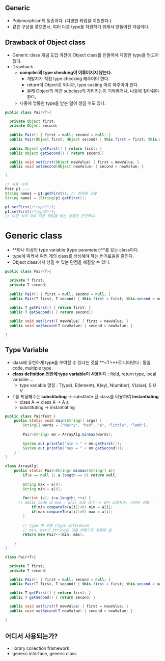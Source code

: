 ## Generic
  - Polymorphism의 일종이다. (다양한 타입을 지원한다.)
  - 같은 구성을 갖으면서, 여러 다른 type을 지원하기 위해서 만들어진 개념이다.

## Drawback of Object class
  - Generic class 개념 도입 이전에 Object class를 만들어서 다양한 type을 받고자 했다.
  - Drawback
    - **compiler의 type checking이 이루어지지 않는다.**
      - 개발자가 직접 type checking 해주어야 한다.
      - return이 Object로 되니까, type casting 따로 해주어야 한다.
      - 본래 Object의 어떤 subclass의 가리키는지 기억하거나, 나중에 찾아줘야 한다.
    - 나중에 엉뚱한 type을 받는 일이 생길 수도 있다.

```java
public class Pair<T>{

  private Object first;
  private Object second;
  
  public Pair() { first = null; second = null; }
  public Pair(Object first, Object second) { this.first = first; this.second = second; }
  
  public Object getFirst() { return first; }
  public Object getSecond() { return second;}

  public void setFirst(Object newValue) { first = newValue; }
  public void setSecond(Object newValue) { second = newValue; }

}

// 사용 시에
Pair p1 ...
String name1 = p1.getFirst(); // 컴파일 오류
String name1 = (String)p1.getFirst();

p1.setFirst(/*type1*/);
p1.setFirst(/*type2*/);
// 이런 식의 서로 다른 타입을 받는 상황은 곤란하다.
```

# Generic class
  - **하나 이상의 type variable (type parameter)**를 갖는 class이다.
  - type에 따라서 여러 개의 class를 생성해야 하는 번거로움을 줄인다.
  - Object class에서 생길 수 있는 단점을 해결할 수 있다.

```java
public class Pair<T>{

  private T first;
  private T second;
  
  public Pair() { first = null; second = null; }
  public Pair(T first, T second) { this.first = first; this.second = second; }
  
  public T getFirst() { return first; }
  public T getSecond() { return second;}

  public void setFirst(T newValue) { first = newValue; }
  public void setSecond(T newValue) { second = newValue; }

}
```

## Type Variable
  - class에 유연하게 type을 부여할 수 있다는 것을 **\<T\>**로 나타낸다 : 동일 code, multiple type.
  - **class definition 전반에 type variable이 사용**된다 : field, return type, local variable ...
    - type variable 명칭 : T(ype), E(lement), K(ey), N(umber), V(alue), S U V
  - T를 특정해주는 **substituting** -> substitute 된 class를 이용하여 **Instantiating**
    - class A<T> -> class A<String> -> A a
    - substituting -> instantiating

```java
public class PairTest {
	public static void main(String[] args) {
		String[] words = {"Marry", "had", "a", "little", "lamb"};
		
		Pair<String> mm = ArrayAlg.minmax(words);
		
		System.out.println("min = " + mm.getFirst());
		System.out.println("max = " + mm.getSecond());
	}
}

class ArrayAlg{
	public static Pair<String> minmax(String[] a){
		if(a == null || a.length == 0) return null;
		
		String max = a[0];
		String min = a[0];
		
		for(int i=1; i<a.length; ++i) {
      // ASCII code 값 min - a[i] 으로 생각 -> 길이 오름차순, 사전순 정렬..
			if(min.compareTo(a[i])<0) min = a[i];
			if(max.compareTo(a[i])>0) max = a[i];
		}
		
		// type 역 추론 (type inference)
		// min, max가 String인 것을 바탕으로 추론해 냄.
		return new Pair<>(min, max);
		
	}
}

class Pair<T>{

  private T first;
  private T second;

  public Pair() { first = null; second = null; }
  public Pair(T first, T second) { this.first = first; this.second = second; }

  public T getFirst() { return first; }
  public T getSecond() { return second; }

  public void setFirst(T newValue) { first = newValue; }
  public void setSecond(T newValue) { second = newValue; }

}
```

## 어디서 사용되는가?
  - library collection framework
  - generic interface, generic class












